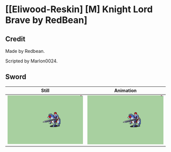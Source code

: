 # [\[Eliwood-Reskin\] \[M\] Knight Lord Brave by RedBean]

## Credit

Made by Redbean.

Scripted by Marlon0024.
	
## Sword

| Still | Animation |
| :---: | :-------: |
| ![Sword still](./Sword_000.png) | ![Sword animation](./Sword.gif) |
